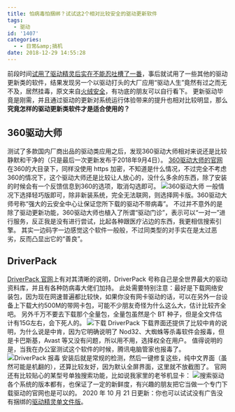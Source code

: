 ```yaml
---
title: 怕病毒怕捆绑？试试这2个相对比较安全的驱动更新软件
tags:
  - 驱动
id: '1407'
categories:
  - - 日常&amp;搞机
date: 2018-12-29 14:55:28
---
```


前段时间[试用了驱动精灵后实在不能忍吐槽了一番](https://www.jubuzz.com/wtf/1400.html)，事后就试用了一些其他的驱动更新类的软件，结果发现另一个以驱动打头的大厂应用“驱动人生”竟然有过之而无不及，居然挂毒，原文来自[火绒安全](https://www.huorong.cn/info/1544807500177.html)，有功底的朋友可以自行看下。 更新驱动毕竟是刚需，并且通过驱动的更新对系统运行体验带来的提升也相对比较明显，那么**究竟怎样的驱动更新类软件才是适合使用的？**

## 360驱动大师

测试了多款国内厂商出品的驱动类应用之后，发现360驱动大师相对来说还是比较静默和干净的（只是最后一次更新发布于2018年9月4日）。 [360驱动大师的官网](http://www.360.cn/qudongdashi/index.html)在360的大目录下，同样没使用 https 加密，不知道是什么情况，不过完全不考虑360的情况下，这个驱动大师还是比较让人放心的，没什么多余的东西，除了安装的时候会有一个反馈信息到360的选项，取消勾选即可。 ![360驱动大师](https://i.loli.net/2018/12/28/5c25a2684374c.png) 一般情况下选择轻巧版即可，除非新装系统，完全无法联网，则选择网卡版。360驱动大师号称“强大的云安全中心让保证您所下载的驱动不带病毒”。 不过并不意外的是除了驱动更新功能，360驱动大师也植入了所谓“驱动门诊”，表示可以“一对一”进行服务，反正我是没有进行尝试，比起各种跟医疗沾边的东西，我更相信搜索引擎。 其实一边码字一边感觉这个软件一般般，不过同类型的对手实在是太过恶劣，反而凸显出它的“善良”。

## DriverPack

[DriverPack 官网](https://driverpack.io/zh-cn)上有对其清晰的说明，DriverPack 号称自己是全世界最大的驱动资料库，并且有各种防病毒大佬们加持。 此处需要特别注意：最好是下载网络安装包，因为现在网速普遍都比较快，如果你没有网卡驱动的话，可以在另外一台设备上下载大约500M的带网卡包，可能不少朋友奇怪为什么这么大，估计比较齐全吧。 另外千万不要去下载那个全量包，全量包虽然是个 BT 种子，但是全文件估计有15G左右，会下死人的。 ![下载 DriverPack](https://i.loli.net/2018/12/28/5c25aacc07478.png) 下载界面还提供了比较中肯的说明，为什么说是中肯，因为它明确说明了 Nod32、大蜘蛛等杀毒软件会报毒，但是卡巴斯基，Avast 等又没有问题，所以用不用，选择权全在用户。 值得说明的是，当我在办公室测试这个软件的时候，腾讯电脑管家也报毒了。 ![DriverPack 报毒](https://i.loli.net/2018/12/29/5c2710a7be8b0.png) 安装后就是常规的检测，然后一键修复这些，纯中文界面（虽然可能是机翻的），还算比较友好，因为默认全屏界面，这里就不放截图了。 官网还有比较贴心的某型号单独搜索功能，比如说我家里的老爷机显卡： ![搜索驱动](https://i.loli.net/2018/12/29/5c2717e3b0a16.png) 各个系统的版本都有，也保证了一定的新鲜度，有兴趣的朋友把它当做一个专门下载驱动的官网也是可以的。 2020 年 10 月 21 日更新：你也可以试试没有广告没有捆绑的[驱动精灵单文件版](https://www.jubuzz.com/geek/efficiency/1796.html)。